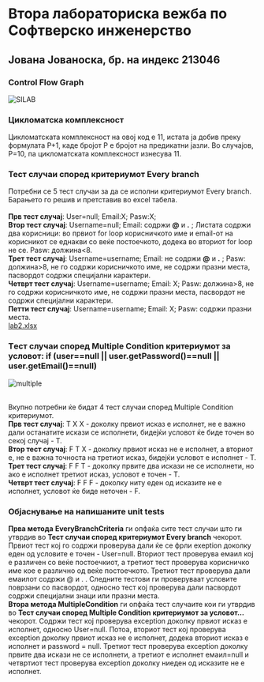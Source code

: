 # Втора лабораториска вежба по Софтверско инженерство
## Јована Јованоска, бр. на индекс 213046
### Control Flow Graph
![SILAB](https://github.com/JovanoskaJovana/SI_2023_lab2_213046/assets/126422782/b3764801-01dd-4861-bbb0-e145ef332b45)


### Цикломатска комплексност
Цикломатската комплексност на овој код е 11, истата ја добив преку формулата Р+1, каде бројот Р е бројот на предикатни јазли. Во случајов, Р=10, па цикломатската комплексност изнесува 11.
### Тест случаи според критериумот Every branch
Потребни се 5 тест случаи за да се исполни критериумот Every branch. Барањето го решив и претставив во excel табела.<br>
<br>
**Прв тест случај**: User=null; Email:X; Pasw:X; <br>
**Втор тест случај**: Username=null; Email: содржи **@** и **.** ; Листата содржи два корисници: во првиот for loop корисничкото име и email-от на корисникот се еднакви со веќе постоечкото, додека во вториот for loop не се. Pasw: должина<8.<br>
**Трет тест случај**: Username=username; Email: не содржи **@** и **.** ;  Pasw: должина>8, не го содржи корисничкото име, не содржи празни места, пасвордот содржи специјални карактери.<br>
**Четврт тест случај**: Username=username; Email: X;  Pasw: должина>8, не го содржи корисничкото име, не содржи празни места, пасвордот не содржи специјални карактери.<br> 
**Петти тест случај**: Username=username; Email: X; Pasw: содржи празни места.<br> 
[lab2.xlsx](https://github.com/JovanoskaJovana/SI_2023_lab2_213046/files/11585397/lab2.xlsx)
### Tест случаи според Multiple Condition критериумот за условот: if (user==null || user.getPassword()==null || user.getEmail()==null)
![multiple](https://github.com/JovanoskaJovana/SI_2023_lab2_213046/assets/126422782/e4c5cb59-bd2f-4fd1-bd89-aacd11d3d81b)

<br> Вкупно потребни ќе бидат 4 тест случаи според Multiple Condition критериумот.<br>
**Прв тест случај**: Т X X - доколку првиот исказ е исполнет, не е важно дали останатите искази се исполнети, бидејќи условот ќе биде точен во секој случај - Т.
<br>
**Втор тест случај**: F T X - доколку првиот исказ не е исполнет, а вториот е, не е важна точноста на третиот исказ, бидејќи условот е исполнет - Т.
<br>
**Трет тест случај**: F F T - доколку првите два искази не се исполнети, но ако е исполнет третиот исказ, условот е точен - Т.
<br>
**Четврт тест случај**: F F F - доколку ниту еден од исказите не е исполнет, условот ќе биде неточен - F.
### Објаснување на напишаните unit tests
**Прва метода** **EveryBranchCriteria** ги опфаќа сите тест случаи што ги утврдив во **Тест случаи според критериумот Every branch** чекорот. Првиот тест кој го содржи проверува дали ќе се фрли exeption доколку еден од условите е точен - User=null. Вториот тест проверува емаил кој е различен со веќе постоечкиот, а третиот тест проверува корисничко име кое е различно од веќе постоечкото. Третиот тест проверува дали емаилот содржи @ и . . Следните тестови ги проверуваат условите поврзани со пасвордот, односно тест кој проверува дали пасвордот содржи специјални знаци или празни места. <br>
**Втора метода MultipleCondition** ги опфаќа тест случаите кои ги утврдив во  **Тест случаи според Multiple Condition критериумот за условот...** чекорот. Содржи тест кој проверува exception доколку првиот исказ е исполнет, односно User=null. Потоа, вториот тест кој проверува exception доколку првиот исказ не е исполнет, додека вториот исказ е исполнет и password = null. Третиот тест проверува exception доколку првите два искази не се исполнети, а третиот е исполнет емаил=null и четвртиот тест проверува exception доколку ниеден од исказите не е исполнет.
